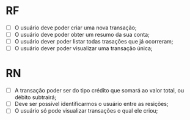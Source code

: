 # RF

- [ ] O usuário deve poder criar uma nova transação;
- [ ] O usuário deve poder obter um resumo da sua conta;
- [ ] O usuário dever poder listar todas trasações que já ocorreram;
- [ ] O usuário dever poder visualizar uma transação única;

# RN

- [ ] A transação poder ser do tipo crédito que somará ao valor total, ou débito subtrairá;
- [ ] Deve ser possível identificarmos o usuário entre as resições;
- [ ] O usuário só pode visualizar transações o qual ele criou;
